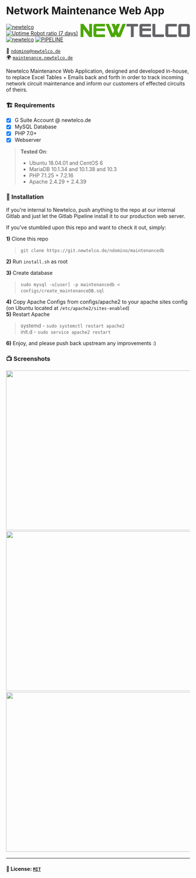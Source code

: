 
# Network Maintenance Web App

<img align="right" src="https://github.com/ndom91/NewtelcoMaintenance/raw/master/public/dist/images/newtelco_full_300w.png">

[![newtelco](https://img.shields.io/badge/Version-1.0.3-brightgreen.svg?style=flat-square)](https://crm.newtelco.de) 
[![Uptime Robot ratio (7 days)](https://img.shields.io/uptimerobot/ratio/7/m781781334-0112a59d100b992b0132080d.svg?style=flat-square&colorB=brightgreen&label=Uptime)](https://uptime.newtelco.de/) 
[![newtelco](https://img.shields.io/badge/Contact%20Me-%40-brightgreen.svg?style=flat-square)](mailto:ndomino@newtelco.de) 
[![PIPELINE](https://git.newtelco.dev/ndomino/maintenancedb/badges/master/pipeline.svg?style=flat-square)](https://git.newtelco.dev/ndomino/maintenance)


👨 [`ndomino@newtelco.de`](mailto:ndomino@newtelco.de)  
🌍 [`maintenance.newtelco.de`](https://maintenance.newtelco.de)

Newtelco Maintenance Web Application, designed and developed in-house, to replace Excel Tables + Emails back and forth in order to track incoming network circuit maintenance and inform our customers of effected circuits of theirs.

### 🏗️ Requirements

- [x] G Suite Account @ newtelco.de  
- [x] MySQL Database
- [x] PHP 7.0+
- [x] Webserver

> **Tested On**:
>  
> - Ubuntu 18.04.01 and CentOS 6
> - MariaDB 10.1.34 and 10.1.38 and 10.3
> - PHP 7.1.25 + 7.2.16
> - Apache 2.4.29 + 2.4.39

### 👷 Installation

If you're internal to Newtelco, push anything to the repo at our internal Gitlab and just let the Gitlab Pipeline install it to our production web server. 

If you've stumbled upon this repo and want to check it out, simply: 

**1)** Clone this repo  
> `git clone https://git.newtelco.de/ndomino/maintenancedb`

**2)** Run `install.sh` as root 

**3)** Create database  
> `sudo mysql -u[user] -p maintenancedb < configs/create_maintenanceDB.sql`  

**4)** Copy Apache Configs from configs/apache2 to your apache sites config (on Ubuntu located at `/etc/apache2/sites-enabled`)  
**5)** Restart Apache  
> systemd - `sudo systemctl restart apache2`  
> init.d - `sudo service apache2 restart`  

**6)** Enjoy, and please push back upstream any improvements :)


### 📺 Screenshots  

<img src="http://i.imgur.com/1x7gBWw.png" width="860" height="436">  
<img src="http://i.imgur.com/oZUba6i.png" width="860" height="436">  
<img src="http://i.imgur.com/davu6Pv.png" width="860" height="436">

---

#### 📝 License: [`MIT`](https://github.com/ndom91/NewtelcoMaintenance/blob/master/LICENSE)
